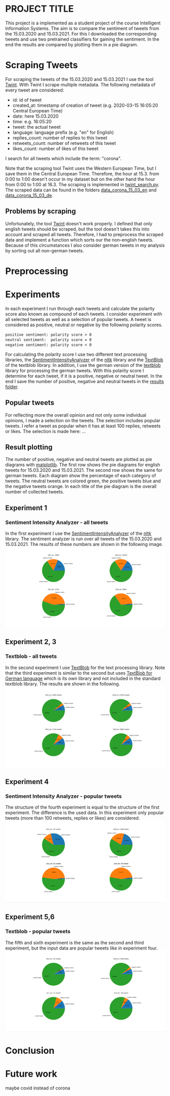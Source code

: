 # PROJECT TITLE
This project is a implemented as a student project of the course Intelligent Information Systems.
The aim is to compare the sentiment of tweets from the 15.03.2020 and 15.03.2021. 
For this I downloaded the corresponding tweets and use two pretrained classifiers for gaining the sentiment.
In the end the results are compared by plotting them in a pie diagram.

# Scraping Tweets
For scraping the tweets of the 15.03.2020 and 15.03.2021 I use the tool [Twint](https://github.com/twintproject/twint).
With Twint I scrape multiple metadata. 
The following metadata of every tweet are considered:

- id: id of tweet	
- created_at: timestamp of creation of tweet (e.g. 2020-03-15 16:05:20 Central European Time)	
- date: here 15.03.2020	
- time: e.g. 16:05:20 			
- tweet: the actual tweet	
- language: language prefix (e.g. "en" for English)	
- replies_count: number of replies to this tweet	
- retweets_count: number of retweets of this tweet
- likes_count: number of likes of this tweet

I search for all tweets which include the term: "corona".

Note that the scraping tool Twint uses the Western European Time, but I save them in the Central European Time.
Therefore, the hour at 15.3. from 0:00 to 1:00 doesn't occur in my dataset but on the other hand the hour from 0:00 to 1:00 at 16.3.
The scraping is implemented in [twint_search.py](./twint_search/twint_search.py).
The scraped data can be found in the folders [data_corona_15_03_en](./data_corona_15_03_en) and [data_corona_15_03_de](./data_corona_15_03_de).

## Problems by scraping
Unfortunately, the tool [Twint](https://github.com/twintproject/twint) doesn't work properly. 
I defined that only english tweets should be scraped, but the tool doesn't takes this into account and scraped all tweets.
Therefore, I had to preprocess the scraped data and implement a function which sorts our the non-english tweets.
Because of this circumstances I also consider german tweets in my analysis by sorting out all non-german tweets.

# Preprocessing


# Experiments

In each experiment I run through each tweets and calculate the polarity score also known as compound of each tweets.
I consider experiment with all selected tweets as well as a selection of popular tweets.
A tweet is considered as positive, neutral or negative by the following polarity scores. 

    positive sentiment: polarity score > 0
    neutral sentiment:  polarity score = 0
    negative sentiment: polarity score < 0
    
For calculating the polarity score I use two different text processing libraries, 
the [SentimentIntensityAnalyzer](https://www.nltk.org/api/nltk.sentiment.html?highlight=sentimentintensityanalyzer#nltk.sentiment.vader.SentimentIntensityAnalyzer) of the [nltk](https://www.nltk.org/) library and 
the [TextBlob](https://textblob.readthedocs.io/en/dev/) of the textblob library. 
In addition, I use the german version of the [textblob](https://textblob-de.readthedocs.io/en/latest/) library for processing the german tweets. 
With this polarity score I determine for each tweet, if it is a positive, negative or neutral tweet. 
In the end I save the number of positive, negative and neutral tweets in the [results folder](experiments/results).

## Popular tweets

For reflecting more the overall opinion and not only some individual opinions, I made a selection on the tweets. 
The selection includes popular tweets. 
I refer a tweet as popular when it has at least 100 replies, retweets or likes. 
The selection is made here: ...

## Result plotting

The number of positive, negative and neutral tweets are plotted as pie diagrams with [matplotlib](https://matplotlib.org/).
The first row shows the pie diagrams for english tweets for 15.03.2020 and 15.03.2021.
The second row shows the same for german tweets. 
Each diagram show the percentage of each category of tweets. 
The neutral tweets are colored green, the positive tweets blue and the negative tweets orange.
In each title of the pie diagram is the overall number of collected tweets.  

## Experiment 1
### Sentiment Intensity Analyzer - all tweets

In the first experiment I use the [SentimentIntensityAnalyzer](https://www.nltk.org/api/nltk.sentiment.html?highlight=sentimentintensityanalyzer#nltk.sentiment.vader.SentimentIntensityAnalyzer) of the [nltk](https://www.nltk.org/) library.
The sentiment analyzer is run over all tweets of the 15.03.2020 and 15.03.2021.
The results of these numbers are shown in the following image. 
![Alt text](result_images/result_sia.PNG "sia")

## Experiment 2, 3
### Textblob - all tweets

In the second experiment I use [TextBlob](https://textblob.readthedocs.io/en/dev/) for the text processing library.
Note that the third experiment is similar to the second but uses [TextBlob for German language](https://textblob-de.readthedocs.io/en/latest/) which is its own library and not included in the standard textblob library. 
The results are shown in the following.
![Alt text](result_images/result_text_blob.PNG "test blob")

## Experiment 4
### Sentiment Intensity Analyzer - popular tweets

The structure of the fourth experiment is equal to the structure of the first experiment.
The difference is the used data. 
In this experiment only popular tweets (more than 100 retweets, replies or likes) are considered. 
![Alt text](result_images/sia_high_popularity.PNG "sia high popularity")

## Experiment 5,6
### Textblob - popular tweets

The fifth and sixth experiment is the same as the second and third experiment, but the input data are popular tweets like in experiment four.
![Alt text](result_images/high_popularity.PNG "high popularity")

# Conclusion

# Future work
maybe covid instead of corona
